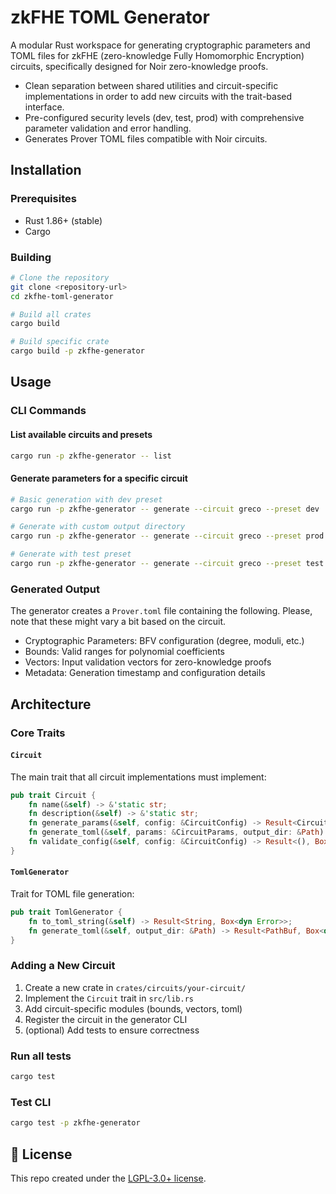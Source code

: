 # zkFHE TOML Generator

A modular Rust workspace for generating cryptographic parameters and TOML files for zkFHE (zero-knowledge Fully Homomorphic Encryption) circuits, specifically designed for Noir zero-knowledge proofs.

- Clean separation between shared utilities and circuit-specific implementations in order to add new circuits with the trait-based interface.
- Pre-configured security levels (dev, test, prod) with comprehensive parameter validation and error handling.
- Generates Prover TOML files compatible with Noir circuits.

## Installation

### Prerequisites

- Rust 1.86+ (stable)
- Cargo

### Building

```bash
# Clone the repository
git clone <repository-url>
cd zkfhe-toml-generator

# Build all crates
cargo build

# Build specific crate
cargo build -p zkfhe-generator
```

## Usage

### CLI Commands

#### List available circuits and presets
```bash
cargo run -p zkfhe-generator -- list
```

#### Generate parameters for a specific circuit
```bash
# Basic generation with dev preset
cargo run -p zkfhe-generator -- generate --circuit greco --preset dev

# Generate with custom output directory
cargo run -p zkfhe-generator -- generate --circuit greco --preset prod --output ./my-output

# Generate with test preset
cargo run -p zkfhe-generator -- generate --circuit greco --preset test
```

### Generated Output

The generator creates a `Prover.toml` file containing the following. Please, note that these might vary a bit based on the circuit.

- Cryptographic Parameters: BFV configuration (degree, moduli, etc.)
- Bounds: Valid ranges for polynomial coefficients
- Vectors: Input validation vectors for zero-knowledge proofs
- Metadata: Generation timestamp and configuration details

## Architecture

### Core Traits

#### `Circuit`
The main trait that all circuit implementations must implement:

```rust
pub trait Circuit {
    fn name(&self) -> &'static str;
    fn description(&self) -> &'static str;
    fn generate_params(&self, config: &CircuitConfig) -> Result<CircuitParams, Box<dyn Error>>;
    fn generate_toml(&self, params: &CircuitParams, output_dir: &Path) -> Result<(), Box<dyn Error>>;
    fn validate_config(&self, config: &CircuitConfig) -> Result<(), Box<dyn Error>>;
}
```

#### `TomlGenerator`
Trait for TOML file generation:

```rust
pub trait TomlGenerator {
    fn to_toml_string(&self) -> Result<String, Box<dyn Error>>;
    fn generate_toml(&self, output_dir: &Path) -> Result<PathBuf, Box<dyn Error>>;
}
```

### Adding a New Circuit

1. Create a new crate in `crates/circuits/your-circuit/`
2. Implement the `Circuit` trait in `src/lib.rs`
3. Add circuit-specific modules (bounds, vectors, toml)
4. Register the circuit in the generator CLI
5. (optional) Add tests to ensure correctness

### Run all tests
```bash
cargo test
```

### Test CLI
```bash
cargo test -p zkfhe-generator
```

## 📄 License

This repo created under the [LGPL-3.0+ license](LICENSE).
